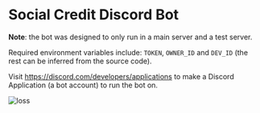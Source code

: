 # Social Credit Discord Bot

**Note**: the bot was designed to only run in a main server and a test server.

Required environment variables include: `TOKEN`, `OWNER_ID` and `DEV_ID` (the rest can be inferred from the source
code).

Visit https://discord.com/developers/applications to make a Discord Application (a bot account) to run the bot on.

![loss](https://i.imgur.com/l4sQ8lV.png)
